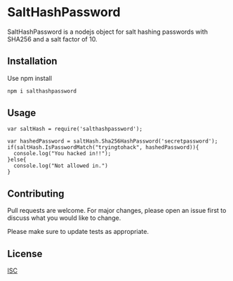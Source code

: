 # SaltHashPassword

SaltHashPassword is a nodejs object for salt hashing passwords with SHA256 and a salt factor of 10.

## Installation

Use npm install

```bash
npm i salthashpassword
```

## Usage

```
var saltHash = require('salthashpassword');

var hashedPassword = saltHash.Sha256HashPassword('secretpassword');
if(saltHash.IsPasswordMatch("tryingtohack", hashedPassword)){
  console.log("You hacked in!!");
}else{
  console.log("Not allowed in.")
}
```

## Contributing
Pull requests are welcome. For major changes, please open an issue first to discuss what you would like to change.

Please make sure to update tests as appropriate.

## License
[ISC](https://opensource.org/licenses/ISC)

